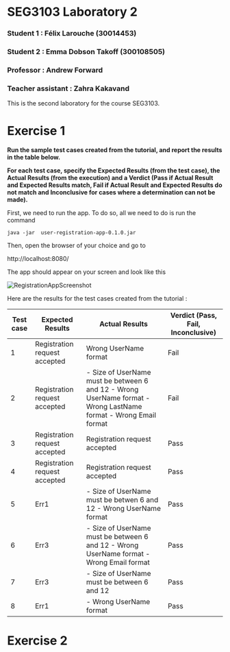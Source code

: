 # SEG3103 Laboratory 2
### Student 1 : Félix Larouche (30014453)
### Student 2 : Emma Dobson Takoff (300108505)

### Professor : Andrew Forward
### Teacher assistant :  Zahra Kakavand


This is the second laboratory for the course SEG3103.


# Exercise 1

**Run the sample test cases created from the tutorial, and report the results in the table below.**

**For each test case, specify the Expected Results (from the test case), the Actual Results (from the execution) and a Verdict (Pass if Actual Result and Expected Results match, Fail if Actual Result and Expected Results do not match and Inconclusive for cases where a determination can not be made).**

First, we need to run the app. To do so, all we need to do is run the command

`java -jar  user-registration-app-0.1.0.jar`

Then, open the browser of your choice and go to

http://localhost:8080/

The app should appear on your screen and look like this

![RegistrationAppScreenshot](https://user-images.githubusercontent.com/56052670/119044229-ecd46c80-b987-11eb-854c-5b9e910b3e9a.PNG)


Here are the results for the test cases created from the tutorial :

| Test case | Expected Results              | Actual Results                                                                                                   | Verdict (Pass, Fail, Inconclusive) |
|-----------|-------------------------------|------------------------------------------------------------------------------------------------------------------|------------------------------------|
|     1     | Registration request accepted | Wrong UserName format                                                                                            | Fail                               |
|     2     | Registration request accepted | - Size of UserName must be between 6 and 12 - Wrong UserName format - Wrong LastName format - Wrong Email format | Fail                               |
|     3     | Registration request accepted | Registration request accepted                                                                                    | Pass                               |
|     4     | Registration request accepted | Registration request accepted                                                                                    | Pass                               |
|     5     | Err1                          | - Size of UserName must be betwen 6 and 12 - Wrong UserName format                                               | Pass                               |
|     6     | Err3                          | - Size of UserName must be between 6 and 12 - Wrong UserName format - Wrong Email format                         | Pass                               |
|     7     | Err3                          | - Size of UserName must be between 6 and 12                                                                      | Pass                               |
|     8     | Err1                          | - Wrong UserName format                                                                                          | Pass                               |


# Exercise 2
